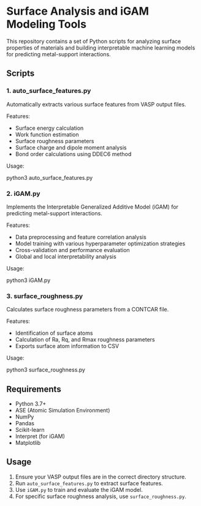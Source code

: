 # Surface Analysis and iGAM Modeling Tools

This repository contains a set of Python scripts for analyzing surface properties of materials and building interpretable machine learning models for predicting metal-support interactions.

## Scripts

### 1. auto_surface_features.py

Automatically extracts various surface features from VASP output files.

Features:
- Surface energy calculation
- Work function estimation
- Surface roughness parameters
- Surface charge and dipole moment analysis
- Bond order calculations using DDEC6 method

Usage:

python3 auto_surface_features.py

### 2. iGAM.py

Implements the Interpretable Generalized Additive Model (iGAM) for predicting metal-support interactions.

Features:
- Data preprocessing and feature correlation analysis
- Model training with various hyperparameter optimization strategies
- Cross-validation and performance evaluation
- Global and local interpretability analysis

Usage:

python3 iGAM.py

### 3. surface_roughness.py

Calculates surface roughness parameters from a CONTCAR file.

Features:
- Identification of surface atoms
- Calculation of Ra, Rq, and Rmax roughness parameters
- Exports surface atom information to CSV

Usage:

python3 surface_roughness.py

## Requirements

- Python 3.7+
- ASE (Atomic Simulation Environment)
- NumPy
- Pandas
- Scikit-learn
- Interpret (for iGAM)
- Matplotlib

## Usage

1. Ensure your VASP output files are in the correct directory structure.
2. Run `auto_surface_features.py` to extract surface features.
3. Use `iGAM.py` to train and evaluate the iGAM model.
4. For specific surface roughness analysis, use `surface_roughness.py`.
